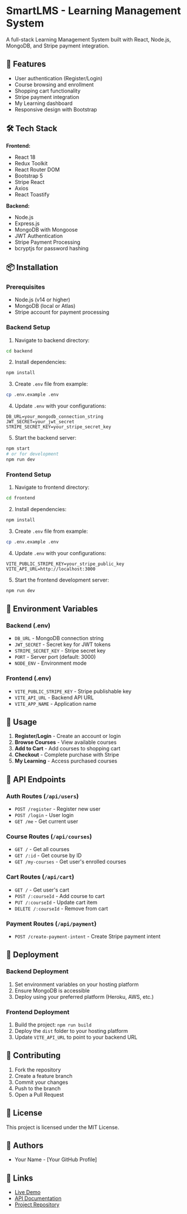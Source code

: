 # SmartLMS - Learning Management System

A full-stack Learning Management System built with React, Node.js, MongoDB, and Stripe payment integration.

## 🚀 Features

- User authentication (Register/Login)
- Course browsing and enrollment
- Shopping cart functionality
- Stripe payment integration
- My Learning dashboard
- Responsive design with Bootstrap

## 🛠️ Tech Stack

**Frontend:**
- React 18
- Redux Toolkit
- React Router DOM
- Bootstrap 5
- Stripe React
- Axios
- React Toastify

**Backend:**
- Node.js
- Express.js
- MongoDB with Mongoose
- JWT Authentication
- Stripe Payment Processing
- bcryptjs for password hashing

## 📦 Installation

### Prerequisites
- Node.js (v14 or higher)
- MongoDB (local or Atlas)
- Stripe account for payment processing

### Backend Setup

1. Navigate to backend directory:
```bash
cd backend
```

2. Install dependencies:
```bash
npm install
```

3. Create `.env` file from example:
```bash
cp .env.example .env
```

4. Update `.env` with your configurations:
```env
DB_URL=your_mongodb_connection_string
JWT_SECRET=your_jwt_secret
STRIPE_SECRET_KEY=your_stripe_secret_key
```

5. Start the backend server:
```bash
npm start
# or for development
npm run dev
```

### Frontend Setup

1. Navigate to frontend directory:
```bash
cd frontend
```

2. Install dependencies:
```bash
npm install
```

3. Create `.env` file from example:
```bash
cp .env.example .env
```

4. Update `.env` with your configurations:
```env
VITE_PUBLIC_STRIPE_KEY=your_stripe_public_key
VITE_API_URL=http://localhost:3000
```

5. Start the frontend development server:
```bash
npm run dev
```

## 🔧 Environment Variables

### Backend (.env)
- `DB_URL` - MongoDB connection string
- `JWT_SECRET` - Secret key for JWT tokens
- `STRIPE_SECRET_KEY` - Stripe secret key
- `PORT` - Server port (default: 3000)
- `NODE_ENV` - Environment mode

### Frontend (.env)
- `VITE_PUBLIC_STRIPE_KEY` - Stripe publishable key
- `VITE_API_URL` - Backend API URL
- `VITE_APP_NAME` - Application name

## 📱 Usage

1. **Register/Login** - Create an account or login
2. **Browse Courses** - View available courses
3. **Add to Cart** - Add courses to shopping cart
4. **Checkout** - Complete purchase with Stripe
5. **My Learning** - Access purchased courses

## 🔐 API Endpoints

### Auth Routes (`/api/users`)
- `POST /register` - Register new user
- `POST /login` - User login
- `GET /me` - Get current user

### Course Routes (`/api/courses`)
- `GET /` - Get all courses
- `GET /:id` - Get course by ID
- `GET /my-courses` - Get user's enrolled courses

### Cart Routes (`/api/cart`)
- `GET /` - Get user's cart
- `POST /:courseId` - Add course to cart
- `PUT /:courseId` - Update cart item
- `DELETE /:courseId` - Remove from cart

### Payment Routes (`/api/payment`)
- `POST /create-payment-intent` - Create Stripe payment intent

## 🚀 Deployment

### Backend Deployment
1. Set environment variables on your hosting platform
2. Ensure MongoDB is accessible
3. Deploy using your preferred platform (Heroku, AWS, etc.)

### Frontend Deployment
1. Build the project: `npm run build`
2. Deploy the `dist` folder to your hosting platform
3. Update `VITE_API_URL` to point to your backend URL

## 🤝 Contributing

1. Fork the repository
2. Create a feature branch
3. Commit your changes
4. Push to the branch
5. Open a Pull Request

## 📄 License

This project is licensed under the MIT License.

## 👥 Authors

- Your Name - [Your GitHub Profile]

## 🔗 Links

- [Live Demo](#)
- [API Documentation](#)
- [Project Repository](#)